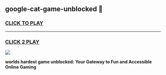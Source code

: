 
## google-cat-game-unblocked 👋
<h3>
<a href="https://premium.freeplayer.one?title=google-cat-game-unblocked&ref=14F">CLICK TO PLAY</a></h3>
<hr>

<h3>
<a href="https://premium.freeplayer.one?title=google-cat-game-unblocked&ref=14F">CLICK 2 PLAY</a>
  
</h3>

<a href="https://premium.freeplayer.one?title=google-cat-game-unblocked&ref=12F/"><img src="https://clearcache.store/games.png"></a>


**worlds hardest game unblocked: Your Gateway to Fun and Accessible Online Gaming**

